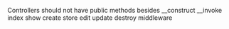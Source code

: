 Controllers should not have public methods besides
__construct
__invoke
index
show
create
store
edit
update
destroy
middleware
